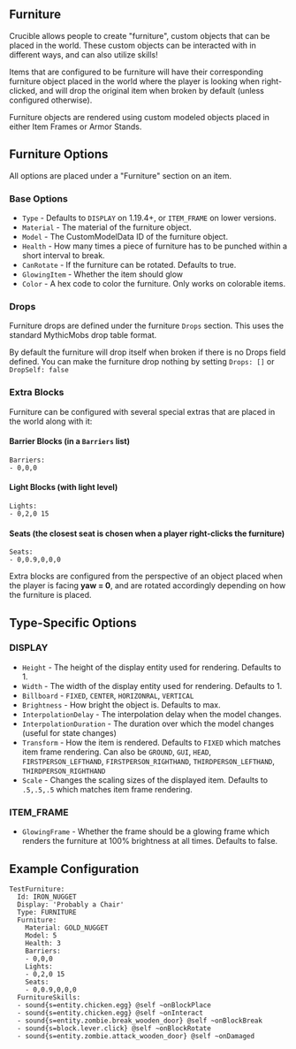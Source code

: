 Furniture
---------
Crucible allows people to create "furniture", custom objects that can be placed in the world. These custom objects can be interacted with in different ways, and can also utilize skills!

Items that are configured to be furniture will have their corresponding furniture object placed in the world where the player is looking when right-clicked, and will drop the original item when broken by default (unless configured otherwise).

Furniture objects are rendered using custom modeled objects placed in either Item Frames or Armor Stands.

Furniture Options
-----------------
All options are placed under a "Furniture" section on an item.

### Base Options
- `Type` - Defaults to `DISPLAY` on 1.19.4+, or `ITEM_FRAME` on lower versions.
- `Material` - The material of the furniture object.
- `Model` - The CustomModelData ID of the furniture object.
- `Health` - How many times a piece of furniture has to be punched within a short interval to break.
- `CanRotate` - If the furniture can be rotated. Defaults to true.
- `GlowingItem` - Whether the item should glow
- `Color` - A hex code to color the furniture. Only works on colorable items.

### Drops
Furniture drops are defined under the furniture `Drops` section. This uses the standard MythicMobs drop table format.

By default the furniture will drop itself when broken if there is no Drops field defined. You can make the furniture drop nothing by setting `Drops: []` or `DropSelf: false`

### Extra Blocks
Furniture can be configured with several special extras that are placed in the world along with it:

#### Barrier Blocks (in a `Barriers` list)
    Barriers:
    - 0,0,0

#### Light Blocks (with light level)
    Lights:
    - 0,2,0 15

#### Seats (the closest seat is chosen when a player right-clicks the furniture)
    Seats:
    - 0,0.9,0,0,0

Extra blocks are configured from the perspective of an object placed when the player is facing **yaw = 0**, and are rotated accordingly depending on how the furniture is placed.

Type-Specific Options
---------------------

### DISPLAY
- `Height` - The height of the display entity used for rendering. Defaults to 1.
- `Width` - The width of the display entity used for rendering. Defaults to 1.
- `Billboard` - `FIXED`, `CENTER`, `HORIZONRAL`, `VERTICAL`
- `Brightness` - How bright the object is. Defaults to max.
- `InterpolationDelay` - The interpolation delay when the model changes.
- `InterpolationDuration` - The duration over which the model changes (useful for state changes)
- `Transform` - How the item is rendered. Defaults to `FIXED` which matches item frame rendering. Can also be `GROUND`, `GUI`, `HEAD`, `FIRSTPERSON_LEFTHAND`, `FIRSTPERSON_RIGHTHAND`, `THIRDPERSON_LEFTHAND`, `THIRDPERSON_RIGHTHAND`
- `Scale` - Changes the scaling sizes of the displayed item. Defaults to `.5,.5,.5` which matches item frame rendering. 

### ITEM_FRAME
- `GlowingFrame` - Whether the frame should be a glowing frame which renders the furniture at 100% brightness at all times. Defaults to false.

Example Configuration
---------------------
```
TestFurniture:
  Id: IRON_NUGGET
  Display: 'Probably a Chair'
  Type: FURNITURE
  Furniture:
    Material: GOLD_NUGGET
    Model: 5
    Health: 3
    Barriers:
    - 0,0,0
    Lights:
    - 0,2,0 15
    Seats:
    - 0,0.9,0,0,0
  FurnitureSkills:
  - sound{s=entity.chicken.egg} @self ~onBlockPlace
  - sound{s=entity.chicken.egg} @self ~onInteract
  - sound{s=entity.zombie.break_wooden_door} @self ~onBlockBreak
  - sound{s=block.lever.click} @self ~onBlockRotate
  - sound{s=entity.zombie.attack_wooden_door} @self ~onDamaged
```